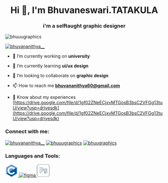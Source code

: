 <h1 align="center">Hi 👋, I'm Bhuvaneswari.TATAKULA</h1>
<h3 align="center">i'm a selftaught graphic designer</h3>


<p align="left"> <img src="https://komarev.com/ghpvc/?username=bhuuugraphics&label=Profile%20views&color=0e75b6&style=flat" alt="bhuuugraphics" /> </p>

<p align="left"> <a href="https://twitter.com/bhuvananithya__" target="blank"><img src="https://img.shields.io/twitter/follow/bhuvananithya__?logo=twitter&style=for-the-badge" alt="bhuvananithya__" /></a> </p>

- 🔭 I’m currently working on **university**

- 🌱 I’m currently learning **ui/ux design**

- 👯 I’m looking to collaborate on **graphic design**

- 📫 How to reach me **bhuvananithya60@gmail.com**

- 📄 Know about my experiences [https://drive.google.com/file/d/1gf02ZNeECjxvMTGosB3bsC2VFGg13tuU/view?usp=drivesdk](https://drive.google.com/file/d/1gf02ZNeECjxvMTGosB3bsC2VFGg13tuU/view?usp=drivesdk)

<h3 align="left">Connect with me:</h3>
<p align="left">
<a href="https://twitter.com/bhuvananithya__" target="blank"><img align="center" src="https://raw.githubusercontent.com/rahuldkjain/github-profile-readme-generator/master/src/images/icons/Social/twitter.svg" alt="bhuvananithya__" height="30" width="40" /></a>
<a href="https://linkedin.com/in/bhuuugraphics" target="blank"><img align="center" src="https://raw.githubusercontent.com/rahuldkjain/github-profile-readme-generator/master/src/images/icons/Social/linked-in-alt.svg" alt="bhuuugraphics" height="30" width="40" /></a>
<a href="https://instagram.com/bhuugraphics" target="blank"><img align="center" src="https://raw.githubusercontent.com/rahuldkjain/github-profile-readme-generator/master/src/images/icons/Social/instagram.svg" alt="bhuugraphics" height="30" width="40" /></a>
</p>

<h3 align="left">Languages and Tools:</h3>
<p align="left"> <a href="https://www.cprogramming.com/" target="_blank" rel="noreferrer"> <img src="https://raw.githubusercontent.com/devicons/devicon/master/icons/c/c-original.svg" alt="c" width="40" height="40"/> </a> <a href="https://www.figma.com/" target="_blank" rel="noreferrer"> <img src="https://www.vectorlogo.zone/logos/figma/figma-icon.svg" alt="figma" width="40" height="40"/> </a> <a href="https://www.photoshop.com/en" target="_blank" rel="noreferrer"> <img src="https://raw.githubusercontent.com/devicons/devicon/master/icons/photoshop/photoshop-line.svg" alt="photoshop" width="40" height="40"/> </a> </p>
